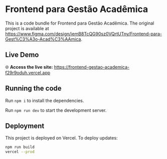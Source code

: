 
  # Frontend para Gestão Acadêmica

  This is a code bundle for Frontend para Gestão Acadêmica. The original project is available at https://www.figma.com/design/iemB8TcQG90sz0VQrtUTny/Frontend-para-Gest%C3%A3o-Acad%C3%AAmica.

  ## Live Demo

  🌐 **Access the live site:** https://frontend-gestao-academica-f29r9oduh.vercel.app

  ## Running the code

  Run `npm i` to install the dependencies.

  Run `npm run dev` to start the development server.

  ## Deployment

  This project is deployed on Vercel. To deploy updates:

  ```bash
  npm run build
  vercel --prod
  ```
  